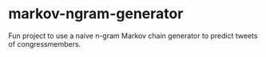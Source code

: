 # markov-ngram-generator
Fun project to use a naive n-gram Markov chain generator to predict tweets of congressmembers. 
